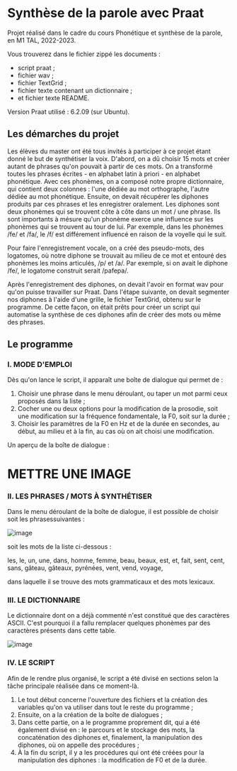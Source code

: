 # Synthèse de la parole avec Praat  
  
Projet réalisé dans le cadre du cours Phonétique et synthèse de la parole, en M1 TAL, 2022-2023.  
  
Vous trouverez dans le fichier zippé les documents :  
- script praat ;  
- fichier wav ;  
- fichier TextGrid ;  
- fichier texte contenant un dictionnaire ;
- et fichier texte README.  
  
Version Praat utilisé : 6.2.09 (sur Ubuntu).
  
## Les démarches du projet
Les élèves du master ont été tous invités à participer à ce projet étant donné le but de synthétiser la voix. D'abord, on a dû choisir 15 mots et créer autant de phrases qu'on pouvait à partir de ces mots. On a transformé toutes les phrases écrites - en alphabet latin à priori - en alphabet phonétique. Avec ces phonèmes, on a composé notre propre dictionnaire, qui contient deux colonnes : l'une dédiée au mot orthographe, l'autre dédiée au mot phonétique. Ensuite, on devait récupérer les diphones produits par ces phrases et les enregistrer oralement. Les diphones sont deux phonèmes qui se trouvent côte à côte dans un mot / une phrase. Ils sont importants à mésure qu'un phonème exerce une influence sur les phonèmes qui se trouvent au tour de lui. Par exemple, dans les phonèmes /fe/ et /fa/, le /f/ est différement influencé en raison de la voyelle qui le suit.  

Pour faire l'enregistrement vocale, on a créé des pseudo-mots, des logatomes, où notre diphone se trouvait au milieu de ce mot et entouré des phonèmes les moins articulés, /p/ et /a/. Par exemple, si on avait le diphone /fe/, le logatome construit serait /pafepa/.  
  
Après l'enregistrement des diphones, on devait l'avoir en format wav pour qu'on puisse travailler sur Praat. Dans l'étape suivante, on devait segmenter nos diphones à l'aide d'une grille, le fichier TextGrid, obtenu sur le programme. De cette façon, on était prêts pour créer un script qui automatise la synthèse de ces diphones afin de créer des mots ou même des phrases.  
  
## Le programme  
### I. MODE D'EMPLOI
Dès qu'on lance le script, il apparaît une boîte de dialogue qui permet de :  
1. Choisir une phrase dans le menu déroulant, ou taper un mot parmi ceux proposés dans la liste ;  
2. Cocher une ou deux options pour la modification de la prosodie, soit une modification sur la fréquence fondamentale, la F0, soit sur la durée ;  
3. Choisir les paramètres de la F0 en Hz et de la durée en secondes, au début, au milieu et à la fin, au cas où on ait choisi une modification.

Un aperçu de la boîte de dialogue :

# METTRE UNE IMAGE

### II. LES PHRASES / MOTS À SYNTHÉTISER
Dans le menu déroulant de la boîte de dialogue, il est possible de choisir soit les phrasessuivantes :

![image](https://user-images.githubusercontent.com/115032201/218250792-7e8e92ad-bfb4-47db-9c5c-8b0de35fd77f.png)

soit les mots de la liste ci-dessous :

les, le, un, une, dans, homme, femme, beau, beaux, est, et, fait, sent, cent, sans, gâteau, gâteaux, pyrénées, vent, vend, voyage,

dans laquelle il se trouve des mots grammaticaux et des mots lexicaux.

### III. LE DICTIONNAIRE 
Le dictionnaire dont on a déjà commenté n'est constitué que des caractères ASCII. C'est pourquoi il a fallu remplacer quelques phonèmes par des caractères présents dans cette table. 

![image](https://user-images.githubusercontent.com/115032201/218251081-e6ae7e91-7553-43c0-9be1-90c727d4028a.png)

### IV. LE SCRIPT
Afin de le rendre plus organisé, le script a été divisé en sections selon la tâche principale réalisée dans ce moment-là.

1. Le tout début concerne l'ouverture des fichiers et la création des variables qu'on va utiliser dans tout le reste du programme ;
2. Ensuite, on a la création de la boîte de dialogues ;
3. Dans cette partie, on a le programme proprement dit, qui a été également divisé en : le parcours et le stockage des mots, la concaténation des diphones et, finalement, la manipulation des diphones, où on appelle des procédures ; 
4. À la fin du script, il y a les procédures qui ont été créées pour la manipulation des diphones : la modification de F0 et de la durée.
